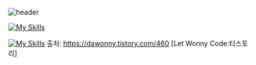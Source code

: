 ![header](https://capsule-render.vercel.app/api?type=slice&color=gradient&height=200&section=header&text=진수의%20README&fontSize=60&fontColor=d6ace6)

[![My Skills](https://skillicons.dev/icons?i=js,java,jpa,html,css,wasm)](https://skillicons.dev)

[![My Skills](https://skillicons.dev/icons?i=java,kotlin,nodejs&theme=light)](https://skillicons.dev)
출처: https://dawonny.tistory.com/460 [Let Wonny Code:티스토리]
<!---
KingOfSilver/KingOfSilver is a ✨ special ✨ repository because its `README.md` (this file) appears on your GitHub profile.
You can click the Preview link to take a look at your changes.
--->
